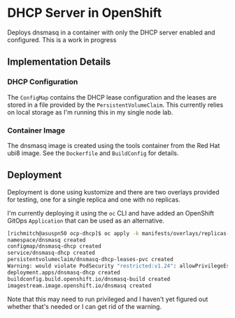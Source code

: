 # DHCP Server in OpenShift
Deploys dnsmasq in a container with only the DHCP server enabled and configured.  This is a work in progress

## Implementation Details
### DHCP Configuration
The `ConfigMap` contains the DHCP lease configuration and the leases are stored in a file provided by the `PersistentVolumeClaim`.  This currently relies on local storage as I'm running this in my single node lab.

### Container Image
The dnsmasq image is created using the tools container from the Red Hat ubi8 image.  See the `Dockerfile` and `BuildConfig` for details.

## Deployment
Deployment is done using kustomize and there are two overlays provided for testing, one for a single replica and one with no replicas.

I'm currently deploying it using the `oc` CLI and have added an OpenShift GitOps `Application` that can be used as an alternative.

```bash
[richmitch@asuspn50 ocp-dhcp]$ oc apply -k manifests/overlays/replicas-1
namespace/dnsmasq created
configmap/dnsmasq-dhcp created
service/dnsmasq-dhcp created
persistentvolumeclaim/dnsmasq-dhcp-leases-pvc created
Warning: would violate PodSecurity "restricted:v1.24": allowPrivilegeEscalation != false (container "dnsmasq" must set securityContext.allowPrivilegeEscalation=false), unrestricted capabilities (container "dnsmasq" must set securityContext.capabilities.drop=["ALL"]), runAsNonRoot != true (pod or container "dnsmasq" must set securityContext.runAsNonRoot=true), seccompProfile (pod or container "dnsmasq" must set securityContext.seccompProfile.type to "RuntimeDefault" or "Localhost")
deployment.apps/dnsmasq-dhcp created
buildconfig.build.openshift.io/dnsmasq-build created
imagestream.image.openshift.io/dnsmasq created
```

Note that this may need to run privileged and I haven't yet figured out whether that's needed or I can get rid of the warning.